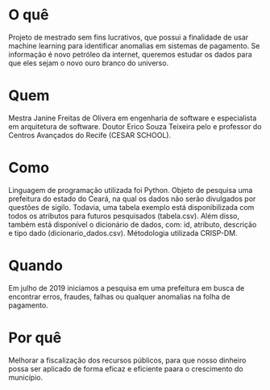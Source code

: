 # O quê
Projeto de mestrado sem fins lucrativos, que possui a finalidade de usar machine learning para identificar anomalias em sistemas de pagamento. Se informação é novo petróleo da internet, queremos estudar os dados para que eles sejam o novo ouro branco do universo.

# Quem
Mestra Janine Freitas de Olivera em engenharia de software e especialista em arquitetura de software. Doutor Erico Souza Teixeira pelo e professor do Centros Avançados do Recife (CESAR SCHOOL).

# Como
Linguagem de programação utilizada foi Python. Objeto de pesquisa uma prefeitura do estado do Ceará, na qual os dados não serão divulgados por questões de sigilo. Todavia, uma tabela exemplo está disponibilizada com todos os atributos para futuros pesquisados (tabela.csv). Além disso, também está disponível o dicionário de dados, com: id, atributo, descrição e tipo dado (dicionario_dados.csv). Métodologia utilizada CRISP-DM.

# Quando
Em julho de 2019 iniciamos a pesquisa em uma prefeitura em busca de encontrar erros, fraudes, falhas ou qualquer anomalias na folha de pagamento.

# Por quê
Melhorar a fiscalização dos recursos públicos, para que nosso dinheiro possa ser aplicado de forma eficaz e eficiente paara o crescimento do município.
